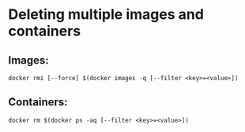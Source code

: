 # Deleting multiple images and containers

## Images:

```
docker rmi [--force] $(docker images -q [--filter <key>=<value>])
```

## Containers:

```
docker rm $(docker ps -aq [--filter <key>=<value>])
```
